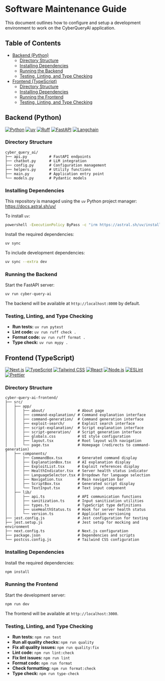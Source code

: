 <!-- omit from toc -->
# Software Maintenance Guide

This document outlines how to configure and setup a development environment to work on the CyberQueryAI application.

<!-- omit from toc -->
## Table of Contents
- [Backend (Python)](#backend-python)
  - [Directory Structure](#directory-structure)
  - [Installing Dependencies](#installing-dependencies)
  - [Running the Backend](#running-the-backend)
  - [Testing, Linting, and Type Checking](#testing-linting-and-type-checking)
- [Frontend (TypeScript)](#frontend-typescript)
  - [Directory Structure](#directory-structure-1)
  - [Installing Dependencies](#installing-dependencies-1)
  - [Running the Frontend](#running-the-frontend)
  - [Testing, Linting, and Type Checking](#testing-linting-and-type-checking-1)

## Backend (Python)

[![Python](https://img.shields.io/badge/Python-3.12-3776AB?style=flat-square&logo=python&logoColor=ffd343)](https://docs.python.org/3.12/)
[![uv](https://img.shields.io/endpoint?url=https://raw.githubusercontent.com/astral-sh/uv/main/assets/badge/v0.json&style=flat-square)](https://github.com/astral-sh/uv)
[![Ruff](https://img.shields.io/endpoint?url=https://raw.githubusercontent.com/astral-sh/ruff/main/assets/badge/v2.json&style=flat-square)](https://github.com/astral-sh/ruff)
[![FastAPI](https://img.shields.io/badge/FastAPI-Latest-009688?style=flat-square&logo=fastapi&logoColor=white)](https://fastapi.tiangolo.com/)
[![Langchain](https://img.shields.io/badge/Langchain-Latest-1C3C3C?style=flat-square&logo=langchain&logoColor=white)](https://python.langchain.com/)

### Directory Structure

```
cyber_query_ai/
├── api.py          # FastAPI endpoints
├── chatbot.py      # LLM integration
├── config.py       # Configuration management
├── helpers.py      # Utility functions
├── main.py         # Application entry point
└── models.py       # Pydantic models
```

### Installing Dependencies

This repository is managed using the `uv` Python project manager: https://docs.astral.sh/uv/

To install `uv`:

```sh
powershell -ExecutionPolicy ByPass -c "irm https://astral.sh/uv/install.ps1 | iex" # Windows
```

Install the required dependencies:

```sh
uv sync
```

To include development dependencies:

```sh
uv sync --extra dev
```

### Running the Backend

Start the FastAPI server:

```sh
uv run cyber-query-ai
```

The backend will be available at `http://localhost:8000` by default.

### Testing, Linting, and Type Checking

- **Run tests:** `uv run pytest`
- **Lint code:** `uv run ruff check .`
- **Format code:** `uv run ruff format .`
- **Type check:** `uv run mypy .`

## Frontend (TypeScript)

[![Next.js](https://img.shields.io/badge/Next.js-15-black?style=flat-square&logo=next.js&logoColor=white)](https://nextjs.org/)
[![TypeScript](https://img.shields.io/badge/TypeScript-5-blue?style=flat-square&logo=typescript&logoColor=white)](https://www.typescriptlang.org/)
[![Tailwind CSS](https://img.shields.io/badge/Tailwind_CSS-4-38B2AC?style=flat-square&logo=tailwind-css&logoColor=white)](https://tailwindcss.com/)
[![React](https://img.shields.io/badge/React-19-61DAFB?style=flat-square&logo=react&logoColor=black)](https://reactjs.org/)
[![Node.js](https://img.shields.io/badge/Node.js-18+-339933?style=flat-square&logo=node.js&logoColor=white)](https://nodejs.org/)
[![ESLint](https://img.shields.io/badge/ESLint-9-4B32C3?style=flat-square&logo=eslint&logoColor=white)](https://eslint.org/)
[![Prettier](https://img.shields.io/badge/Prettier-3-F7B93E?style=flat-square&logo=prettier&logoColor=black)](https://prettier.io/)

### Directory Structure

```
cyber-query-ai-frontend/
├── src/
│   ├── app/
│   │   ├── about/               # About page
│   │   ├── command-explanation/ # Command explanation interface
│   │   ├── command-generation/  # Command generation interface
│   │   ├── exploit-search/      # Exploit search interface
│   │   ├── script-explanation/  # Script explanation interface
│   │   ├── script-generation/   # Script generation interface
│   │   ├── globals.css          # UI style configuration
│   │   ├── layout.tsx           # Root layout with navigation
│   │   └── page.tsx             # Homepage (redirects to command-generation)
│   ├── components/
│   │   ├── CommandBox.tsx       # Generated command display
│   │   ├── ExplanationBox.tsx   # AI explanation display
│   │   ├── ExploitList.tsx      # Exploit references display
│   │   ├── HealthIndicator.tsx  # Server health status indicator
│   │   ├── LanguageSelector.tsx # Dropdown for language selection
│   │   ├── Navigation.tsx       # Main navigation bar
│   │   ├── ScriptBox.tsx        # Generated script display
│   │   └── TextInput.tsx        # Text input component
│   ├── lib/
│   │   ├── api.ts               # API communication functions
│   │   ├── sanitization.ts      # Input sanitization utilities
│   │   ├── types.ts             # TypeScript type definitions
│   │   ├── useHealthStatus.ts   # Hook for server health status
│   │   └── version.ts           # Application versioning
├── jest.config.js               # Jest configuration for testing
├── jest.setup.js                # Jest setup for mocking and environment
├── next.config.ts               # Next.js configuration
├── package.json                 # Dependencies and scripts
└── postcss.config.js            # Tailwind CSS configuration
```

### Installing Dependencies

Install the required dependencies:

```bash
npm install
```

### Running the Frontend

Start the development server:

```bash
npm run dev
```

The frontend will be available at `http://localhost:3000`.

### Testing, Linting, and Type Checking

- **Run tests:** `npm run test`
- **Run all quality checks:** `npm run quality`
- **Fix all quality issues:** `npm run quality:fix`
- **Lint code:** `npm run lint:check`
- **Fix lint issues:** `npm run lint`
- **Format code:** `npm run format`
- **Check formatting:** `npm run format:check`
- **Type check:** `npm run type-check`
